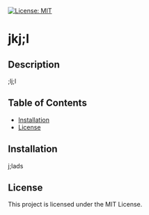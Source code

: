 [![License: MIT](https://img.shields.io/badge/License-MIT-yellow.svg)](https://opensource.org/licenses/MIT)

# jkj;l

## Description
;lj;l

## Table of Contents
- [Installation](#installation)
- [License](#license)

## Installation
j;lads

## License
This project is licensed under the MIT License.

